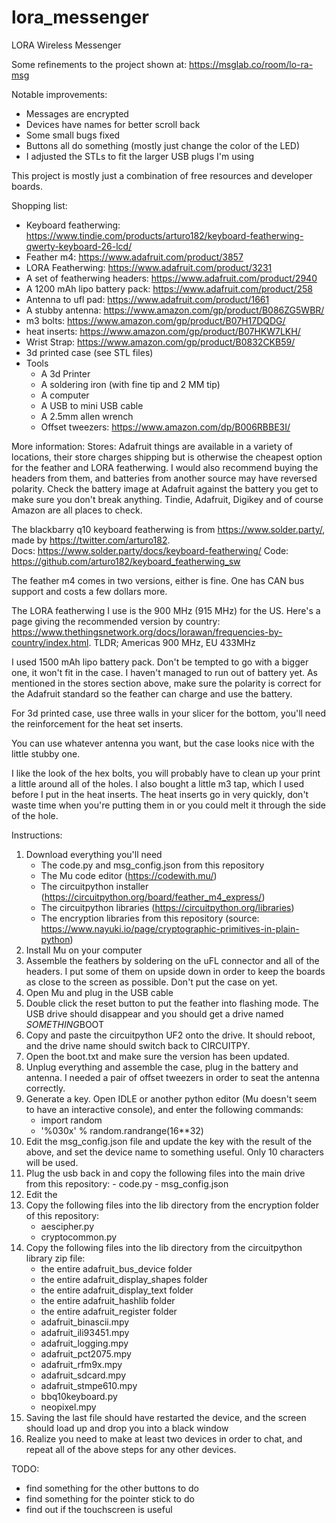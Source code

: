 # lora_messenger
LORA Wireless Messenger

Some refinements to the project shown at:
https://msglab.co/room/lo-ra-msg

Notable improvements:
- Messages are encrypted
- Devices have names for better scroll back
- Some small bugs fixed
- Buttons all do something (mostly just change the color of the LED)
- I adjusted the STLs to fit the larger USB plugs I'm using

This project is mostly just a combination of free resources and developer boards.

Shopping list:
- Keyboard featherwing: https://www.tindie.com/products/arturo182/keyboard-featherwing-qwerty-keyboard-26-lcd/
- Feather m4: https://www.adafruit.com/product/3857
- LORA Featherwing: https://www.adafruit.com/product/3231
- A set of featherwing headers: https://www.adafruit.com/product/2940
- A 1200 mAh lipo battery pack: https://www.adafruit.com/product/258
- Antenna to ufl pad: https://www.adafruit.com/product/1661
- A stubby antenna: https://www.amazon.com/gp/product/B086ZG5WBR/
- m3 bolts: https://www.amazon.com/gp/product/B07H17DQDG/
- heat inserts: https://www.amazon.com/gp/product/B07HKW7LKH/
- Wrist Strap: https://www.amazon.com/gp/product/B0832CKB59/
- 3d printed case (see STL files)
- Tools
  - A 3d Printer
  - A soldering iron (with fine tip and 2 MM tip)
  - A computer
  - A USB to mini USB cable
  - A 2.5mm allen wrench
  - Offset tweezers: https://www.amazon.com/dp/B006RBBE3I/

More information:
Stores: Adafruit things are available in a variety of locations, their store charges shipping but is otherwise the cheapest option for the feather and LORA featherwing.  I would also recommend buying the headers from them, and batteries from another source may have reversed polarity.  Check the battery image at Adafruit against the battery you get to make sure you don't break anything.  Tindie, Adafruit, Digikey and of course Amazon are all places to check.

The blackbarry q10 keyboard featherwing is from https://www.solder.party/, made by https://twitter.com/arturo182.  
Docs: https://www.solder.party/docs/keyboard-featherwing/
Code: https://github.com/arturo182/keyboard_featherwing_sw

The feather m4 comes in two versions, either is fine.  One has CAN bus support and costs a few dollars more.

The LORA featherwing I use is the 900 MHz (915 MHz) for the US.  Here's a page giving the recommended version by country: https://www.thethingsnetwork.org/docs/lorawan/frequencies-by-country/index.html.  TLDR; Americas 900 MHz, EU 433MHz

I used 1500 mAh lipo battery pack.  Don't be tempted to go with a bigger one, it won't fit in the case.  I haven't managed to run out of battery yet.  As mentioned in the stores section above, make sure the polarity is correct for the Adafruit standard so the feather can charge and use the battery.

For 3d printed case, use three walls in your slicer for the bottom, you'll need the reinforcement for the heat set inserts.

You can use whatever antenna you want, but the case looks nice with the little stubby one.

I like the look of the hex bolts, you will probably have to clean up your print a little around all of the holes.  I also bought a little m3 tap, which I used before I put in the heat inserts.  The heat inserts go in very quickly, don't waste time when you're putting them in or you could melt it through the side of the hole.

Instructions:
1. Download everything you'll need
    - The code.py and msg_config.json from this repository
    - The Mu code editor (https://codewith.mu/)
    - The circuitpython installer (https://circuitpython.org/board/feather_m4_express/)
    - The circuitpython libraries (https://circuitpython.org/libraries)
    - The encryption libraries from this repository (source: https://www.nayuki.io/page/cryptographic-primitives-in-plain-python)
 2. Install Mu on your computer
 3. Assemble the feathers by soldering on the uFL connector and all of the headers.  I put some of them on upside down in order to keep the boards as close to the screen as possible.  Don't put the case on yet.
 4. Open Mu and plug in the USB cable
 5. Double click the reset button to put the feather into flashing mode.  The USB drive should disappear and you should get a drive named *SOMETHING*BOOT
 6. Copy and paste the circuitpython UF2 onto the drive.  It should reboot, and the drive name should switch back to CIRCUITPY.
 7. Open the boot.txt and make sure the version has been updated.
 8. Unplug everything and assemble the case, plug in the battery and antenna. I needed a pair of offset tweezers in order to seat the antenna correctly.
 9. Generate a key.  Open IDLE or another python editor (Mu doesn't seem to have an interactive console), and enter the following commands:
     - import random
     - '%030x' % random.randrange(16**32)
 10. Edit the msg_config.json file and update the key with the result of the above, and set the device name to something useful.  Only 10 characters will be used.
 11. Plug the usb back in and copy the following files into the main drive from this repository:
    - code.py
    - msg_config.json
 12. Edit the 
 13. Copy the following files into the lib directory from the encryption folder of this repository:
     - aescipher.py
     - cryptocommon.py
 14. Copy the following files into the lib directory from the circuitpython library zip file:
     - the entire adafruit_bus_device folder
     - the entire adafruit_display_shapes folder
     - the entire adafruit_display_text folder
     - the entire adafruit_hashlib folder
     - the entire adafruit_register folder
     - adafruit_binascii.mpy
     - adafruit_ili93451.mpy
     - adafruit_logging.mpy
     - adafruit_pct2075.mpy
     - adafruit_rfm9x.mpy
     - adafruit_sdcard.mpy
     - adafruit_stmpe610.mpy
     - bbq10keyboard.py
     - neopixel.mpy
 15. Saving the last file should have restarted the device, and the screen should load up and drop you into a black window 
 16. Realize you need to make at least two devices in order to chat, and repeat all of the above steps for any other devices.

TODO:
- find something for the other buttons to do
- find something for the pointer stick to do
- find out if the touchscreen is useful

